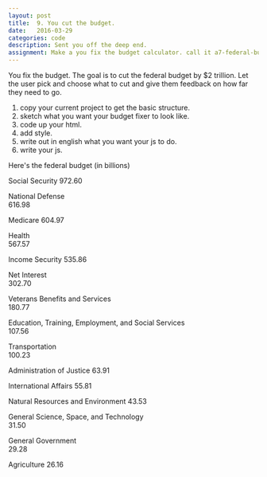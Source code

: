 ```yaml
---
layout: post
title:  9. You cut the budget.
date:   2016-03-29
categories: code
description: Sent you off the deep end. 
assignment: Make a you fix the budget calculator. call it a7-federal-budget.
---
```


You fix the budget.
The goal is to cut the federal budget by $2 trillion. Let the user pick and choose what to cut and give them feedback on how far they need to go.

1. copy your current project to get the basic structure.
2. sketch what you want your budget fixer to look like.
3. code up your html.
4. add style.
5. write out in english what you want your js to do.
6. write your js.


Here's the federal budget (in billions)

Social Security
972.60
 
National Defense  
616.98
 
Medicare
604.97
 
Health  
567.57
 
Income Security
535.86
 
Net Interest  
302.70
 
Veterans Benefits and Services  
180.77
 
Education, Training, Employment, and Social Services  
107.56
 
Transportation  
100.23
 
Administration of Justice
63.91
 
International Affairs
55.81
 
Natural Resources and Environment
43.53
 
General Science, Space, and Technology  
31.50
 
General Government  
29.28
 
Agriculture
26.16

